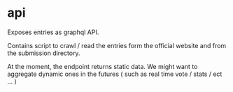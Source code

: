 # api

Exposes entries as graphql API.

Contains script to crawl / read the entries form the official website and from the submission directory.

At the moment, the endpoint returns static data. We might want to aggregate dynamic ones in the futures ( such as real time vote / stats / ect ... )
